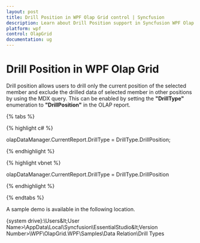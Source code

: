 ```yaml
---
layout: post
title: Drill Position in WPF Olap Grid control | Syncfusion
description: Learn about Drill Position support in Syncfusion WPF Olap Grid control, its elements and more details.
platform: wpf
control: OlapGrid
documentation: ug
---
```


# Drill Position in WPF Olap Grid

Drill position allows users to drill only the current position of the selected member and exclude the drilled data of selected member in other positions by using the MDX query. This can be enabled by setting the **"DrillType"** enumeration to **"DrillPosition"** in the OLAP report.

{% tabs %}

{% highlight c# %}

olapDataManager.CurrentReport.DrillType = DrillType.DrillPosition;

{% endhighlight %}

{% highlight vbnet %}

olapDataManager.CurrentReport.DrillType = DrillType.DrillPosition

{% endhighlight %}

{% endtabs %}

A sample demo is available in the following location.

{system drive}:\Users\&lt;User Name&gt;\AppData\Local\Syncfusion\EssentialStudio\&lt;Version Number&gt;\WPF\OlapGrid.WPF\Samples\Data Relation\Drill Types





